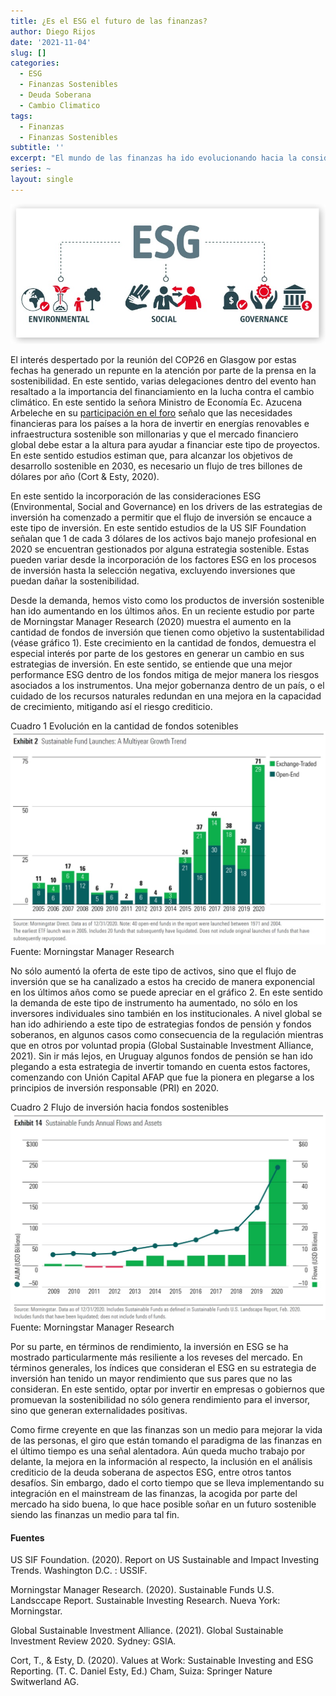 ```yaml
---
title: ¿Es el ESG el futuro de las finanzas?
author: Diego Rijos
date: '2021-11-04'
slug: []
categories:
  - ESG
  - Finanzas Sostenibles
  - Deuda Soberana
  - Cambio Climatico
tags:
  - Finanzas
  - Finanzas Sostenibles
subtitle: ''
excerpt: "El mundo de las finanzas ha ido evolucionando hacia la consideración de factores Sociales, Ambientales y de Gobernanza. La incorporación de estos factores en la toma de decisiones ha generado nuevos productos al igual que nuevas interrogantes. ¿Estamos acaso ante un nuevo paradigma en las finanzas?"
series: ~
layout: single
---
```

![](images/esg.jpg)


El interés despertado por la reunión del COP26 en Glasgow por estas fechas ha generado un repunte en la atención por parte de la prensa en la sostenibilidad. En este sentido, varias delegaciones dentro del evento han resaltado a la importancia del financiamiento en la lucha contra el cambio climático. En este sentido la señora Ministro de Economía Ec. Azucena Arbeleche en su [participación en el foro]( https://www.gub.uy/ministerio-economia-finanzas/comunicacion/noticias/ministra-arbeleche-abogo-incorporar-criterios-cuidado-climatico-finanzas) señalo que las necesidades financieras para los países a la hora de invertir en energías renovables e infraestructura sostenible son millonarias y que el mercado financiero global debe estar a la altura para ayudar a financiar este tipo de proyectos. En este sentido estudios estiman que, para alcanzar los objetivos de desarrollo sostenible en 2030, es necesario un flujo de tres billones de dólares por año (Cort & Esty, 2020).

En este sentido la incorporación de las consideraciones ESG (Environmental, Social and Governance) en los drivers de las estrategias de inversión ha comenzado a permitir que el flujo de inversión se encauce a este tipo de inversión. En este sentido estudios de la US SIF Foundation señalan que 1 de cada 3 dólares de los activos bajo manejo profesional en 2020 se encuentran gestionados por alguna estrategia sostenible. Estas pueden variar desde la incorporación de los factores ESG en los procesos de inversión hasta la selección negativa, excluyendo inversiones que puedan dañar la sostenibilidad. 

Desde la demanda, hemos visto como los productos de inversión sostenible han ido aumentando en los últimos años. En un reciente estudio por parte de Morningstar Manager Research (2020) muestra el aumento en la cantidad de fondos de inversión que tienen como objetivo la sustentabilidad (véase gráfico 1). Este crecimiento en la cantidad de fondos, demuestra el especial interés por parte de los gestores en generar un cambio en sus estrategias de inversión. En este sentido, se entiende que una mejor performance ESG dentro de los fondos mitiga de mejor manera los riesgos asociados a los instrumentos. Una mejor gobernanza dentro de un país, o el cuidado de los recursos naturales redundan en una mejora en la capacidad de crecimiento, mitigando así el riesgo crediticio. 

Cuadro 1 Evolución en la cantidad de fondos sotenibles
![](images/Cuadro_1.jpg)
Fuente: Morningstar Manager Research

No sólo aumentó la oferta de este tipo de activos, sino que el flujo de inversión que se ha canalizado a estos ha crecido de manera exponencial en los últimos años como se puede apreciar en el gráfico 2. En este sentido la demanda de este tipo de instrumento ha aumentado, no sólo en los inversores individuales sino también en los institucionales. A nivel global se han ido adhiriendo a este tipo de estrategias fondos de pensión y fondos soberanos, en algunos casos como consecuencia de la regulación mientras que en otros por voluntad propia (Global Sustainable Investment Alliance, 2021). Sin ir más lejos, en Uruguay algunos fondos de pensión se han ido plegando a esta estrategia de invertir tomando en cuenta estos factores, comenzando con Unión Capital AFAP que fue la pionera en plegarse a los principios de inversión responsable (PRI) en 2020. 

Cuadro 2 Flujo de inversión hacia fondos sostenibles
![](images/Cuadro_2.jpg)
Fuente: Morningstar Manager Research

Por su parte, en términos de rendimiento, la inversión en ESG se ha mostrado particularmente más resiliente a los reveses del mercado. En términos generales, los índices que consideran el ESG en su estrategia de inversión han tenido un mayor rendimiento que sus pares que no las consideran. En este sentido, optar por invertir en empresas o gobiernos que promuevan la sostenibilidad no sólo genera rendimiento para el inversor, sino que generan externalidades positivas.

Como firme creyente en que las finanzas son un medio para mejorar la vida de las personas, el giro que están tomando el paradigma de las finanzas en el último tiempo es una señal alentadora. Aún queda mucho trabajo por delante, la mejora en la información al respecto, la inclusión en el análisis crediticio de la deuda soberana de aspectos ESG, entre otros tantos desafíos. Sin embargo, dado el corto tiempo que se lleva implementando su integración en el mainstream de las finanzas, la acogida por parte del mercado ha sido buena, lo que hace posible soñar en un futuro sostenible siendo las finanzas un medio para tal fin.



#### Fuentes

US SIF Foundation. (2020). Report on US Sustainable and Impact Investing Trends. Washington D.C. : USSIF.

Morningstar Manager Research. (2020). Sustainable Funds U.S. Landsccape Report. Sustainable Investing Research. Nueva York: Morningstar.

Global Sustainable Investment Alliance. (2021). Global Sustainable Investment Review 2020. Sydney: GSIA.

Cort, T., & Esty, D. (2020). Values at Work: Sustainable Investing and ESG Reporting. (T. C. Daniel Esty, Ed.) Cham, Suiza: Springer Nature Switwerland AG.
